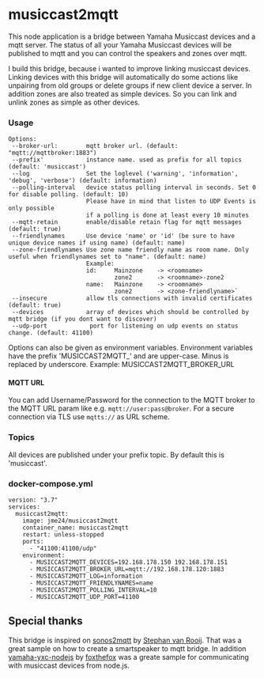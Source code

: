 # musiccast2mqtt
This node application is a bridge between Yamaha Musiccast devices and a mqtt server. The status of all your Yamaha Musiccast devices will be published to mqtt and you can control the speakers and zones over mqtt.

I build this bridge, because i wanted to improve linking  musiccast devices. Linking devices with this bridge will automatically do some actions like unpairing from old groups or delete groups if new client device a server. In addition zones are also treated as simple devices. So you can link and unlink zones as simple as other devices.

### Usage

```
Options:
 --broker-url:        mqtt broker url. (default: "mqtt://mqttbroker:1883")
 --prefix'            instance name. used as prefix for all topics (default: 'musiccast')
 --log                Set the loglevel ('warning', 'information', 'debug', 'verbose') (default: information)
 --polling-interval   device status polling interval in seconds. Set 0 for disable polling. (default: 10)
                      Please have in mind that listen to UDP Events is only possible 
                      if a polling is done at least every 10 minutes
 --mqtt-retain        enable/disable retain flag for mqtt messages (default: true)
 --friendlynames      Use device 'name' or 'id' (be sure to have unique device names if using name) (default: name)
 --zone-friendlynames Use zone name friendly name as room name. Only useful when friendlynames set to "name". (default: name)
                      Example: 
                      id:     Mainzone    -> <roomname>
                              zone2       -> <roomname>-zone2            
                      name:   Mainzone    -> <roomname>
                              zone2       -> <zone-friendlyname>`
 --insecure           allow tls connections with invalid certificates (default: true)
 --devices            array of devices which should be controlled by mqtt bridge (if you dont want to discover)
 --udp-port            port for listening on udp events on status change. (default: 41100)
```

Options can also be given as environment variables. 
Environment variables have the prefix 'MUSICCAST2MQTT_' and are upper-case. Minus is replaced by underscore.
Example: MUSICCAST2MQTT_BROKER_URL

#### MQTT URL

You can add Username/Password for the connection to the MQTT broker to the MQTT URL param like e.g. 
`mqtt://user:pass@broker`. For a secure connection via TLS use `mqtts://` as URL scheme.

### Topics

All devices are published under your prefix topic. By default this is 'musiccast'. 

### docker-compose.yml

```
version: "3.7"
services:
  musiccast2mqtt:
    image: jme24/musiccast2mqtt
    container_name: musiccast2mqtt
    restart: unless-stopped
    ports:
      - "41100:41100/udp"
    environment:
      - MUSICCAST2MQTT_DEVICES=192.168.178.150 192.168.178.151 
      - MUSICCAST2MQTT_BROKER_URL=mqtt://192.168.178.120:1883
      - MUSICCAST2MQTT_LOG=information
      - MUSICCAST2MQTT_FRIENDLYNAMES=name
      - MUSICCAST2MQTT_POLLING_INTERVAL=10
      - MUSICCAST2MQTT_UDP_PORT=41100
```

## Special thanks
This bridge is inspired on [sonos2mqtt](https://github.com/svrooij/sonos2mqtt) by [Stephan van Rooij](https://github.com/svrooij). That was a great sample on how to create a smartspeaker to mqtt bridge. 
In addition [yamaha-yxc-nodejs](https://github.com/foxthefox/yamaha-yxc-nodejs) by [foxthefox](https://github.com/foxthefox) was a greate sample for communicating with musiccast devices from node.js.

